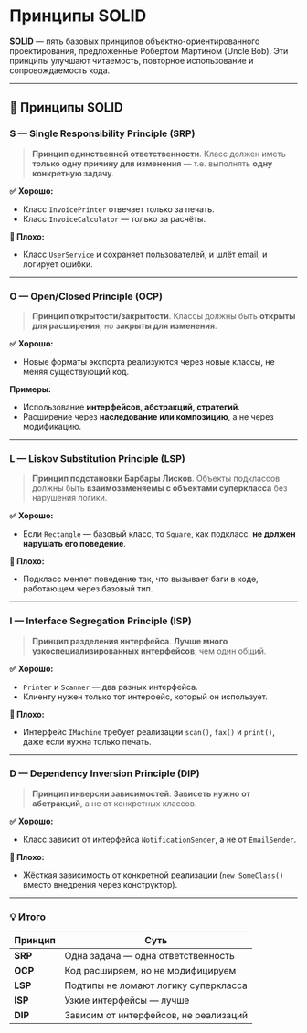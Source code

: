 # Принципы SOLID

**SOLID** — пять базовых принципов объектно-ориентированного проектирования, 
предложенные Робертом Мартином (Uncle Bob). 
Эти принципы улучшают читаемость, повторное использование и сопровождаемость кода.

---

## 🧱 Принципы SOLID

### **S — Single Responsibility Principle (SRP)**

> **Принцип единственной ответственности**.
> Класс должен иметь **только одну причину для изменения** — т.е. выполнять **одну конкретную задачу**.

**✅ Хорошо:**

* Класс `InvoicePrinter` отвечает только за печать.
* Класс `InvoiceCalculator` — только за расчёты.

**🚫 Плохо:**

* Класс `UserService` и сохраняет пользователей, и шлёт email, и логирует ошибки.

---

### **O — Open/Closed Principle (OCP)**

> **Принцип открытости/закрытости**.
> Классы должны быть **открыты для расширения**, но **закрыты для изменения**.

**✅ Хорошо:**

* Новые форматы экспорта реализуются через новые классы, не меняя существующий код.

**Примеры:**

* Использование **интерфейсов, абстракций, стратегий**.
* Расширение через **наследование или композицию**, а не через модификацию.

---

### **L — Liskov Substitution Principle (LSP)**

> **Принцип подстановки Барбары Лисков**.
> Объекты подклассов должны быть **взаимозаменяемы с объектами суперкласса** без нарушения логики.

**✅ Хорошо:**

* Если `Rectangle` — базовый класс, то `Square`, как подкласс, **не должен нарушать его поведение**.

**🚫 Плохо:**

* Подкласс меняет поведение так, что вызывает баги в коде, работающем через базовый тип.

---

### **I — Interface Segregation Principle (ISP)**

> **Принцип разделения интерфейса**.
> **Лучше много узкоспециализированных интерфейсов**, чем один общий.

**✅ Хорошо:**

* `Printer` и `Scanner` — два разных интерфейса.
* Клиенту нужен только тот интерфейс, который он использует.

**🚫 Плохо:**

* Интерфейс `IMachine` требует реализации `scan()`, `fax()` и `print()`, даже если нужна только печать.

---

### **D — Dependency Inversion Principle (DIP)**

> **Принцип инверсии зависимостей**.
> **Зависеть нужно от абстракций**, а не от конкретных классов.

**✅ Хорошо:**

* Класс зависит от интерфейса `NotificationSender`, а не от `EmailSender`.

**🚫 Плохо:**

* Жёсткая зависимость от конкретной реализации (`new SomeClass()` вместо внедрения через конструктор).

---

### 💡 Итого

| Принцип | Суть                                  |
| ------- | ------------------------------------- |
| **SRP** | Одна задача — одна ответственность    |
| **OCP** | Код расширяем, но не модифицируем     |
| **LSP** | Подтипы не ломают логику суперкласса  |
| **ISP** | Узкие интерфейсы — лучше              |
| **DIP** | Зависим от интерфейсов, не реализаций |
